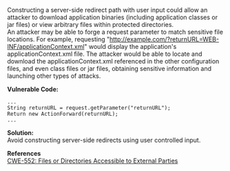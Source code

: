  Constructing a server-side redirect path with user input could allow an attacker to download application binaries (including application classes or jar files) or view arbitrary files within protected directories.  
An attacker may be able to forge a request parameter to match sensitive file locations. For example, requesting "http://example.com/?returnURL=WEB-INF/applicationContext.xml" would display the application's applicationContext.xml file. The attacker would be able to locate and download the applicationContext.xml referenced in the other configuration files, and even class files or jar files, obtaining sensitive information and launching other types of attacks.

**Vulnerable Code:**

```
... 
String returnURL = request.getParameter("returnURL"); 
Return new ActionForward(returnURL); 
...
```

**Solution:**  
Avoid constructing server-side redirects using user controlled input.

  

**References**  
[CWE-552: Files or Directories Accessible to External Parties](https://cwe.mitre.org/data/definitions/552.html)

 